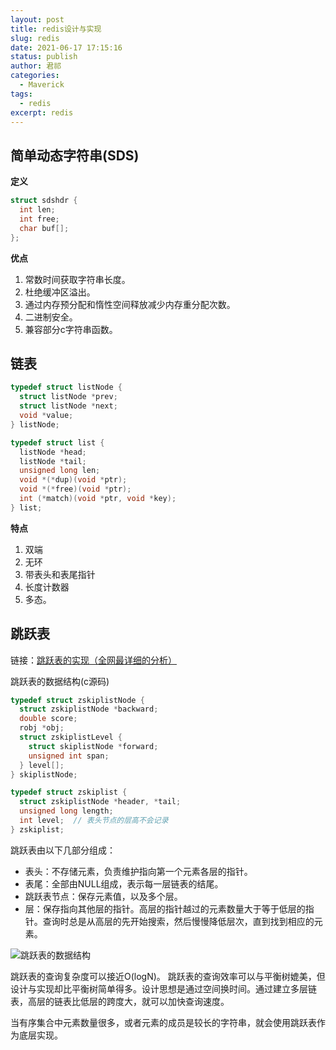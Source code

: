 ```yaml
---
layout: post
title: redis设计与实现
slug: redis
date: 2021-06-17 17:15:16
status: publish
author: 君祁
categories:
  - Maverick
tags:
  - redis
excerpt: redis
---
```


## 简单动态字符串(SDS)

**定义**

```c
struct sdshdr {
  int len;
  int free;
  char buf[];
};
```

**优点**
1. 常数时间获取字符串长度。
2. 杜绝缓冲区溢出。
3. 通过内存预分配和惰性空间释放减少内存重分配次数。
4. 二进制安全。
5. 兼容部分c字符串函数。

## 链表

```c
typedef struct listNode {
  struct listNode *prev;
  struct listNode *next;
  void *value;
} listNode;

typedef struct list {
  listNode *head;
  listNode *tail;
  unsigned long len;
  void *(*dup)(void *ptr);
  void *(*free)(void *ptr);
  int (*match)(void *ptr, void *key);
} list;
```

**特点**

1. 双端
2. 无环
3. 带表头和表尾指针
4. 长度计数器
5. 多态。

## 跳跃表
链接：[跳跃表的实现（全网最详细的分析）](https://www.jianshu.com/p/9d8296562806)

跳跃表的数据结构(c源码)
```c
typedef struct zskiplistNode {
  struct zskiplistNode *backward;
  double score;
  robj *obj;
  struct zskiplistLevel {
    struct skiplistNode *forward;
    unsigned int span;
  } level[];
} skiplistNode;

typedef struct zskiplist {
  struct zskiplistNode *header, *tail;
  unsigned long length;
  int level;  // 表头节点的层高不会记录
} zskiplist;
```

跳跃表由以下几部分组成：
* 表头：不存储元素，负责维护指向第一个元素各层的指针。
* 表尾：全部由NULL组成，表示每一层链表的结尾。
* 跳跃表节点：保存元素值，以及多个层。
* 层：保存指向其他层的指针。高层的指针越过的元素数量大于等于低层的指针。查询时总是从高层的先开始搜索，然后慢慢降低层次，直到找到相应的元素。

![跳跃表的数据结构](https://user-gold-cdn.xitu.io/2019/6/17/16b650948652b4ec?imageView2/0/w/1280/h/960/format/webp/ignore-error/1)

跳跃表的查询复杂度可以接近O(logN)。
跳跃表的查询效率可以与平衡树媲美，但设计与实现却比平衡树简单得多。设计思想是通过空间换时间。通过建立多层链表，高层的链表比低层的跨度大，就可以加快查询速度。

当有序集合中元素数量很多，或者元素的成员是较长的字符串，就会使用跳跃表作为底层实现。

